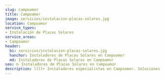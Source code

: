 ```yaml
---
slug: campoamor
title: Campoamor
image: servicios/instalacion-placas-solares.jpg
location: Campoamor
service_types:
- Instalación de Placas Solares
service_areas:
- Campoamor
header:
  bi: servicios/instalacion-placas-solares.jpg
  hanchor: Instaladores de Placas Solares en Campoamor
  md: Instaladores de Placas Solares en Campoamor
seo: ᐅ Instaladores de Placas Solares en Campoamor
description: llll➤ Instaladores especialistas en Campoamor. Soluciones sostenibles y eficientes. Mejores técnicas y precios competitivos ✅ ¡Contáctanos!
---
```

